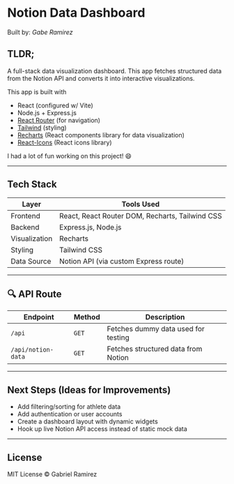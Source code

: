 # Notion Data Dashboard
Built by: *Gabe Ramirez*

## TLDR;

A full-stack data visualization dashboard. This app fetches structured data from the Notion API and converts it into interactive visualizations. 

This app is built with
- React (configured w/ Vite)
- Node.js + Express.js
- [React Router](https://reactrouter.com/) (for navigation)
- [Tailwind](https://tailwind.build/classes) (styling)
- [Recharts](https://recharts.org/en-US/examples) (React components library for data visualization)
- [React-Icons](https://react-icons.github.io/react-icons/icons/hi/) (React icons library)

I had a lot of fun working on this project! 😄

---

##  Tech Stack

| Layer       | Tools Used                         |
|-------------|------------------------------------|
| Frontend    | React, React Router DOM, Recharts, Tailwind CSS |
| Backend     | Express.js, Node.js                |
| Visualization | Recharts                         |
| Styling     | Tailwind CSS                       |
| Data Source | Notion API (via custom Express route) |

---

## 🔍 API Route

| Endpoint | Method | Description                      |
|----------|--------|----------------------------------|
| `/api` | `GET`  | Fetches dummy data used for testing |
| `/api/notion-data` | `GET`  | Fetches structured data from Notion |

---

## Next Steps (Ideas for Improvements)

- Add filtering/sorting for athlete data
- Add authentication or user accounts
- Create a dashboard layout with dynamic widgets
- Hook up live Notion API access instead of static mock data

---

## License

MIT License © Gabriel Ramirez

